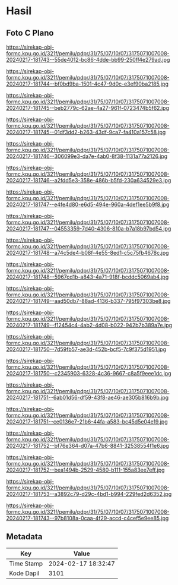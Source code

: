 # Hasil

## Foto C Plano

https://sirekap-obj-formc.kpu.go.id/321f/pemilu/pdpr/31/75/07/10/07/3175071007008-20240217-181743--55de4012-bc86-4dde-bb99-250ff4e279ad.jpg

https://sirekap-obj-formc.kpu.go.id/321f/pemilu/pdpr/31/75/07/10/07/3175071007008-20240217-181744--bf0bd9ba-1501-4c47-9d0c-e3ef90ba2185.jpg

https://sirekap-obj-formc.kpu.go.id/321f/pemilu/pdpr/31/75/07/10/07/3175071007008-20240217-181745--beb2779c-62ae-4a27-961f-0723474b5f62.jpg

https://sirekap-obj-formc.kpu.go.id/321f/pemilu/pdpr/31/75/07/10/07/3175071007008-20240217-181745--01df3dd2-b263-43df-9ca7-fa410a157c58.jpg

https://sirekap-obj-formc.kpu.go.id/321f/pemilu/pdpr/31/75/07/10/07/3175071007008-20240217-181746--306099e3-da7e-4ab0-8f38-1131a77a2126.jpg

https://sirekap-obj-formc.kpu.go.id/321f/pemilu/pdpr/31/75/07/10/07/3175071007008-20240217-181746--a2fdd5e3-358e-486b-b5fd-230a634529e3.jpg

https://sirekap-obj-formc.kpu.go.id/321f/pemilu/pdpr/31/75/07/10/07/3175071007008-20240217-181747--e4fe4d80-e6d5-494e-960a-4def1ee5b9f8.jpg

https://sirekap-obj-formc.kpu.go.id/321f/pemilu/pdpr/31/75/07/10/07/3175071007008-20240217-181747--04553359-7d40-4306-810a-b7a18b97bd54.jpg

https://sirekap-obj-formc.kpu.go.id/321f/pemilu/pdpr/31/75/07/10/07/3175071007008-20240217-181748--a74c5de4-b08f-4e55-8ed1-c5c75fb4678c.jpg

https://sirekap-obj-formc.kpu.go.id/321f/pemilu/pdpr/31/75/07/10/07/3175071007008-20240217-181748--5967cd1b-a843-4a71-918f-bcddc5069ab4.jpg

https://sirekap-obj-formc.kpu.go.id/321f/pemilu/pdpr/31/75/07/10/07/3175071007008-20240217-181749--aad50db7-88ad-4136-b337-795f97303be8.jpg

https://sirekap-obj-formc.kpu.go.id/321f/pemilu/pdpr/31/75/07/10/07/3175071007008-20240217-181749--f12454c4-4ab2-4d08-b022-942b7b389a7e.jpg

https://sirekap-obj-formc.kpu.go.id/321f/pemilu/pdpr/31/75/07/10/07/3175071007008-20240217-181750--7d59fb57-ae3d-452b-bcf5-7c9f375d1951.jpg

https://sirekap-obj-formc.kpu.go.id/321f/pemilu/pdpr/31/75/07/10/07/3175071007008-20240217-181750--c2345903-6328-4c36-9667-c8a5f9eee1dc.jpg

https://sirekap-obj-formc.kpu.go.id/321f/pemilu/pdpr/31/75/07/10/07/3175071007008-20240217-181751--6ab01d56-df59-43f8-ae46-ae305b816b9b.jpg

https://sirekap-obj-formc.kpu.go.id/321f/pemilu/pdpr/31/75/07/10/07/3175071007008-20240217-181751--ce0136e7-21b6-44fa-a583-bc45d5e04e19.jpg

https://sirekap-obj-formc.kpu.go.id/321f/pemilu/pdpr/31/75/07/10/07/3175071007008-20240217-181752--bf76e364-d07a-47b6-8841-32538554f1e6.jpg

https://sirekap-obj-formc.kpu.go.id/321f/pemilu/pdpr/31/75/07/10/07/3175071007008-20240217-181752--bea1494b-2529-4580-b111-155a83ee7eff.jpg

https://sirekap-obj-formc.kpu.go.id/321f/pemilu/pdpr/31/75/07/10/07/3175071007008-20240217-181753--a3892c79-d29c-4bd1-b994-229fed2d6352.jpg

https://sirekap-obj-formc.kpu.go.id/321f/pemilu/pdpr/31/75/07/10/07/3175071007008-20240217-181743--97b8108a-0caa-4f29-accd-c4cef5e9ee85.jpg


## Metadata

| Key        | Value               |
| ---------- | ------------------- |
| Time Stamp | 2024-02-17 18:32:47 |
| Kode Dapil | 3101                |



